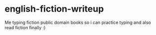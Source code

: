 # english-fiction-writeup
Me typing fiction public domain books so i can practice typing and also read fiction finally :)
